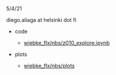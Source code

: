 5/4/21

diego.aliaga at helsinki dot fi

- code
    - [wiebke_flx/nbs/z010_explore.ipynb](wiebke_flx/nbs/z010_explore.ipynb)
    
- plots
    - [wiebke_flx/nbs/plots](wiebke_flx/nbs/plots)

